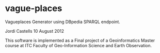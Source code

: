 vague-places
============
Vagueplaces Generator using DBpedia SPARQL endpoint.

Jordi Castells
10 August 2012

This software is implemented as a Final project of a Geoinformatics Master course at ITC Faculty of Geo-Information Science and Earth Observation.


